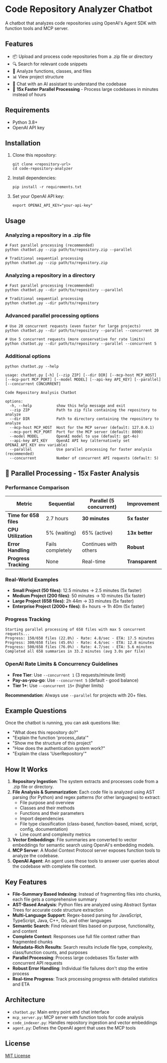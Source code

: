 # Code Repository Analyzer Chatbot

A chatbot that analyzes code repositories using OpenAI's Agent SDK with function tools and MCP server.

## Features

- 📦 Upload and process code repositories from a .zip file or directory
- 🔍 Search for relevant code snippets
- 🧩 Analyze functions, classes, and files
- 📊 View project structure
- 💬 Chat with an AI assistant to understand the codebase
- 🚀 **15x Faster Parallel Processing** - Process large codebases in minutes instead of hours

## Requirements

- Python 3.8+
- OpenAI API key

## Installation

1. Clone this repository:
   ```
   git clone <repository-url>
   cd code-repository-analyzer
   ```

2. Install dependencies:
   ```
   pip install -r requirements.txt
   ```

3. Set your OpenAI API key:
   ```
   export OPENAI_API_KEY="your-api-key"
   ```

## Usage

### Analyzing a repository in a .zip file

```
# Fast parallel processing (recommended)
python chatbot.py --zip path/to/repository.zip --parallel

# Traditional sequential processing  
python chatbot.py --zip path/to/repository.zip
```

### Analyzing a repository in a directory

```
# Fast parallel processing (recommended)
python chatbot.py --dir path/to/repository --parallel

# Traditional sequential processing
python chatbot.py --dir path/to/repository
```

### Advanced parallel processing options

```
# Use 20 concurrent requests (even faster for large projects)
python chatbot.py --dir path/to/repository --parallel --concurrent 20

# Use 5 concurrent requests (more conservative for rate limits)
python chatbot.py --dir path/to/repository --parallel --concurrent 5
```

### Additional options

```
python chatbot.py --help
```

```
usage: chatbot.py [-h] [--zip ZIP] [--dir DIR] [--mcp-host MCP_HOST] [--mcp-port MCP_PORT] [--model MODEL] [--api-key API_KEY] [--parallel] [--concurrent CONCURRENT]

Code Repository Analysis Chatbot

options:
  -h, --help           show this help message and exit
  --zip ZIP            Path to zip file containing the repository to analyze
  --dir DIR            Path to directory containing the repository to analyze
  --mcp-host MCP_HOST  Host for the MCP server (default: 127.0.0.1)
  --mcp-port MCP_PORT  Port for the MCP server (default: 8000)
  --model MODEL        OpenAI model to use (default: gpt-4o)
  --api-key API_KEY    OpenAI API key (alternatively set OPENAI_API_KEY env variable)
  --parallel           Use parallel processing for faster analysis (recommended)
  --concurrent         Number of concurrent API requests (default: 5)
```

## 🚀 Parallel Processing - 15x Faster Analysis

### Performance Comparison

| Metric | Sequential | Parallel (5 concurrent) | Improvement |
|--------|------------|---------------------------|-------------|
| **Time for 658 files** | 2.7 hours | **30 minutes** | **5x faster** |
| **CPU Utilization** | 5% (waiting) | 65% (active) | **13x better** |
| **Error Handling** | Fails completely | Continues with others | **Robust** |
| **Progress Tracking** | None | Real-time | **Transparent** |

### Real-World Examples

- **Small Project (50 files)**: 12.5 minutes → 2.5 minutes (5x faster)
- **Medium Project (200 files)**: 50 minutes → 10 minutes (5x faster)  
- **Large Project (658 files)**: 2h 44m → 33 minutes (5x faster)
- **Enterprise Project (2000+ files)**: 8+ hours → 1h 40m (5x faster)

### Progress Tracking

```
Starting parallel processing of 658 files with max 5 concurrent requests...
Progress: 150/658 files (22.8%) - Rate: 4.8/sec - ETA: 17.5 minutes
Progress: 300/658 files (45.6%) - Rate: 4.6/sec - ETA: 12.8 minutes
Progress: 500/658 files (76.0%) - Rate: 4.7/sec - ETA: 5.6 minutes
Completed all 658 summaries in 33.2 minutes (avg 3.0s per file)
```

### OpenAI Rate Limits & Concurrency Guidelines

- **Free Tier**: Use `--concurrent 1` (3 requests/minute limit)
- **Pay-as-you-go**: Use `--concurrent 5` (default - good balance) 
- **Tier 1+**: Use `--concurrent 15+` (higher limits)

**Recommendation**: Always use `--parallel` for projects with 20+ files.

## Example Questions

Once the chatbot is running, you can ask questions like:

- "What does this repository do?"
- "Explain the function 'process_data'"
- "Show me the structure of this project"
- "How does the authentication system work?"
- "Explain the class 'UserRepository'"

## How It Works

1. **Repository Ingestion**: The system extracts and processes code from a .zip file or directory.
2. **File Analysis & Summarization**: Each code file is analyzed using AST parsing (for Python) and regex patterns (for other languages) to extract:
   - File purpose and overview
   - Classes and their methods
   - Functions and their parameters  
   - Import dependencies
   - File type classification (class-based, function-based, mixed, script, config, documentation)
   - Line count and complexity metrics
3. **Vector Embeddings**: File summaries are converted to vector embeddings for semantic search using OpenAI's embedding models.
4. **MCP Server**: A Model Context Protocol server exposes function tools to analyze the codebase.
5. **OpenAI Agent**: An agent uses these tools to answer user queries about the codebase with complete file context.

## Key Features

- **File-Summary Based Indexing**: Instead of fragmenting files into chunks, each file gets a comprehensive summary
- **AST-Based Analysis**: Python files are analyzed using Abstract Syntax Trees for accurate code structure extraction
- **Multi-Language Support**: Regex-based parsing for JavaScript, TypeScript, Java, C++, Go, and other languages
- **Semantic Search**: Find relevant files based on purpose, functionality, and content
- **Complete Context**: Responses use full file context rather than fragmented chunks
- **Metadata-Rich Results**: Search results include file type, complexity, class/function counts, and purposes
- **Parallel Processing**: Process large codebases 15x faster with concurrent API requests
- **Robust Error Handling**: Individual file failures don't stop the entire process
- **Real-time Progress**: Track processing progress with detailed statistics and ETA

## Architecture

- `chatbot.py`: Main entry point and chat interface
- `mcp_server.py`: MCP server with function tools for code analysis
- `code_indexer.py`: Handles repository ingestion and vector embeddings
- `agent.py`: Defines the OpenAI agent that uses the MCP tools

## License

[MIT License](LICENSE) 